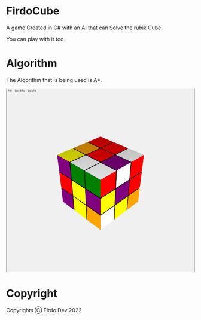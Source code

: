 # FirdoCube


A game Created in C# with an AI that can Solve the rubik Cube.

You can play with it too. 


# Algorithm
The Algorithm that is being used is A*.



![alt text](https://github.com/firdodev/FirdoCube/blob/main/img1.jpg)


# Copyright

Copyrights Ⓒ Firdo.Dev 2022
